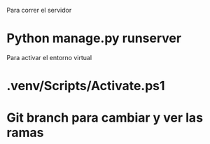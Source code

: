 Para correr el servidor 
# Python manage.py runserver

Para activar el entorno virtual 
# .venv/Scripts/Activate.ps1

# Git branch para cambiar y ver las ramas 
